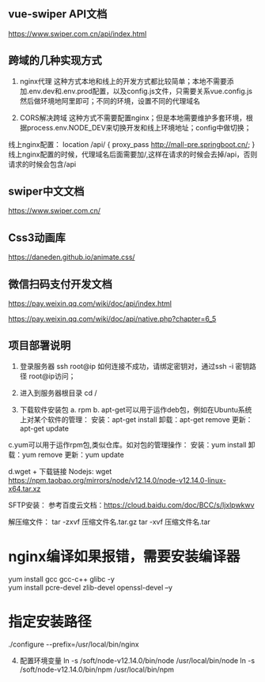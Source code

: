 ## vue-swiper API文档
https://www.swiper.com.cn/api/index.html

## 跨域的几种实现方式

1. nginx代理
这种方式本地和线上的开发方式都比较简单；本地不需要添加.env.dev和.env.prod配置，以及config.js文件，只需要关系vue.config.js然后做环境地阿里即可；不同的环境，设置不同的代理域名

2. CORS解决跨域
这种方式不需要配置nginx；但是本地需要维护多套环境，根据process.env.NODE_DEV来切换开发和线上环境地址；config中做切换；

线上nginx配置：
location /api/ {
  proxy_pass http://mall-pre.springboot.cn/;
}
线上nginx配置的时候，代理域名后面需要加/,这样在请求的时候会去掉/api，否则请求的时候会包含/api


## swiper中文文档
https://www.swiper.com.cn/

## Css3动画库
https://daneden.github.io/animate.css/

## 微信扫码支付开发文档
https://pay.weixin.qq.com/wiki/doc/api/index.html

https://pay.weixin.qq.com/wiki/doc/api/native.php?chapter=6_5

## 项目部署说明

1. 登录服务器
ssh root@ip
如何连接不成功，请绑定密钥对，通过ssh -i 密钥路径  root@ip访问；
2. 进入到服务器根目录
cd /

3. 下载软件安装包
a. rpm
b. apt-get可以用于运作deb包，例如在Ubuntu系统上对某个软件的管理：
安装：apt-get install
卸载：apt-get remove
更新：apt-get update

c.yum可以用于运作rpm包,类似仓库。如对包的管理操作：
安装：yum install
卸载：yum remove
更新：yum update

d.wget + 下载链接
Nodejs: wget https://npm.taobao.org/mirrors/node/v12.14.0/node-v12.14.0-linux-x64.tar.xz

SFTP安装：
参考百度云文档：https://cloud.baidu.com/doc/BCC/s/ljxlpwkwv

解压缩文件：
tar -zxvf 压缩文件名.tar.gz
tar -xvf 压缩文件名.tar

# nginx编译如果报错，需要安装编译器
yum install gcc gcc-c++ glibc -y        
yum install pcre-devel zlib-devel openssl-devel –y
# 指定安装路径
./configure --prefix=/usr/local/bin/nginx

4. 配置环境变量
ln -s /soft/node-v12.14.0/bin/node /usr/local/bin/node
ln -s /soft/node-v12.14.0/bin/npm /usr/local/bin/npm

